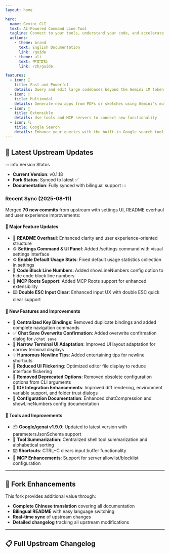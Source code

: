 ```yaml
---
layout: home

hero:
  name: Gemini CLI
  text: AI-Powered Command Line Tool
  tagline: Connect to your tools, understand your code, and accelerate your workflows
  actions:
    - theme: brand
      text: English Documentation
      link: /guide
    - theme: alt
      text: 中文文档
      link: /zh/guide

features:
  - icon: 🚀
    title: Fast and Powerful
    details: Query and edit large codebases beyond the Gemini 1M token context window
  - icon: 🎨
    title: Multimodal
    details: Generate new apps from PDFs or sketches using Gemini's multimodal capabilities
  - icon: 🔧
    title: Extensible
    details: Use tools and MCP servers to connect new functionality
  - icon: 🔍
    title: Google Search
    details: Enhance your queries with the built-in Google search tool
---
```


## 🔄 Latest Upstream Updates

::: info Version Status
- **Current Version**: v0.1.18
- **Fork Status**: Synced to latest ✅
- **Documentation**: Fully synced with bilingual support
:::

### Recent Sync (2025-08-11)

Merged **70 new commits** from upstream with settings UI, README overhaul and user experience improvements:

#### 🚀 Major Feature Updates
- 📖 **README Overhaul**: Enhanced clarity and user experience-oriented structure
- ⚙️ **Settings Command & UI Panel**: Added /settings command with visual settings interface
- ⚙️ **Enable Default Usage Stats**: Fixed default usage statistics collection in settings
- 🔢 **Code Block Line Numbers**: Added showLineNumbers config option to hide code block line numbers
- 🌟 **MCP Roots Support**: Added MCP Roots support for enhanced extensibility
- ⌨️ **Double ESC Input Clear**: Enhanced input UX with double ESC quick clear support

#### 🔧 New Features and Improvements
- 🔗 **Centralized Key Bindings**: Removed duplicate bindings and added complete navigation commands
- ✅ **Chat Save Overwrite Confirmation**: Added overwrite confirmation dialog for `/chat save`
- 📱 **Narrow Terminal UI Adaptation**: Improved UI layout adaptation for narrow terminal displays
- 💡 **Humorous Newline Tips**: Added entertaining tips for newline shortcuts
- 🚫 **Reduced UI Flickering**: Optimized editor file display to reduce interface flickering
- 🧹 **Removed Deprecated Options**: Removed obsolete configuration options from CLI arguments
- 🏢 **IDE Integration Enhancements**: Improved diff rendering, environment variable support, and folder trust dialogs
- 🔧 **Configuration Documentation**: Enhanced chatCompression and showLineNumbers config documentation

#### 🔧 Tools and Improvements
- 📦 **Google/genai v1.9.0**: Updated to latest version with parametersJsonSchema support
- 🎯 **Tool Summarization**: Centralized shell tool summarization and alphabetical sorting
- ⌨️ **Shortcuts**: CTRL+C clears input buffer functionality
- 🔧 **MCP Enhancements**: Support for server allowlist/blocklist configuration

---

## 🌟 Fork Enhancements

This fork provides additional value through:

- **Complete Chinese translation** covering all documentation
- **Bilingual README** with easy language switching
- **Real-time sync** of upstream changes
- **Detailed changelog** tracking all upstream modifications

---

## 📋 Full Upstream Changelog

<!--@include: ./changelog-content.md-->